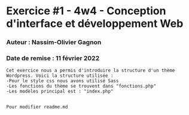  # Exercice #1 - 4w4 - Conception d'interface et développement Web
 ### Auteur : Nassim-Olivier Gagnon 
 ### Date de remise : 11 février 2022

```
Cet exercice nous a permis d'introduire la structure d'un thème Wordpress. Voici la structure utilisée :
-Pour le style css nous avons utilisé Sass
-Les fonctions du thème se trouvent dans "fonctions.php"
-Les modèles principal est : "index.php"


Pour modifier readme.md

